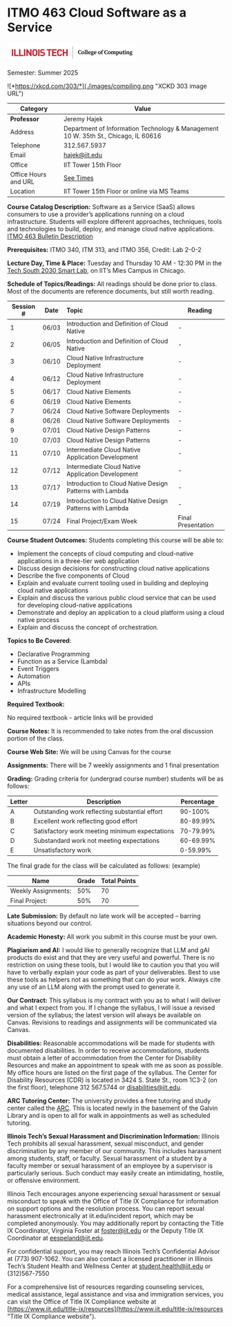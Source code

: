# ITMO 463 Cloud Software as a Service

![](./images/CoC_horiz_lockup_2019.jpg "COC Logo")

Semester: Summer 2025

![*https://xkcd.com/303/*](./images/compiling.png "XCKD 303 image URL")

| Category | Value |
| --------- | ------------ |
 **Professor** | Jeremy Hajek
 Address | Department of Information Technology & Management 10 W. 35th St., Chicago, IL 60616
 Telephone | 312.567.5937
 Email | hajek@iit.edu
 Office | IIT Tower 15th Floor
 Office Hours and URL | [See Times](https://outlook.office.com/bookwithme/user/c0947acc2b7040bbab5c8c289e3d4a83@iit.edu?anonymous&ep=plink "webpage for availability")
 Location | IIT Tower 15th Floor or online via MS Teams

**Course Catalog Description:** Software as a Service (SaaS) allows consumers to use a provider’s applications running on a cloud infrastructure. Students will explore different approaches, techniques, tools and technologies to build, deploy, 
and manage cloud native applications. [ITMO 463 Bulletin Description](http://bulletin.iit.edu/courses/itmo/ "ITMO 463 Bulletin Description")

**Prerequisites:** ITMO 340, ITM 313, and ITMO 356, Credit: Lab 2-0-2

**Lecture Day, Time & Place:** Tuesday and Thursday 10 AM - 12:30 PM in the [Tech South 2030 Smart Lab](https://www.iit.edu/about/campus-information/mies-campus/mies-campus-map "IIT Campus Map URL"), on IIT’s Mies Campus in Chicago.

**Schedule of Topics/Readings:** All readings should be done prior to class. Most of the documents are reference documents, but still worth reading. 

Session # | Date | Topic | Reading |
----------|------|:------|----------
1 | 06/03 | Introduction and Definition of Cloud Native | -
2 | 06/05 | Introduction and Definition of Cloud Native | -
3 | 06/10 | Cloud Native Infrastructure Deployment | -
4 | 06/12 | Cloud Native Infrastructure Deployment | -
5 | 06/17 | Cloud Native Elements | -
6 | 06/19 | Cloud Native Elements | -
7 | 06/24 | Cloud Native Software Deployments | -
8 | 06/26 | Cloud Native Software Deployments | -
9 | 07/01 | Cloud Native Design Patterns | -
10| 07/03 | Cloud Native Design Patterns | -
11| 07/10 | Intermediate Cloud Native Application Development | -
12| 07/12 | Intermediate Cloud Native Application Development | -
13| 07/17 | Introduction to Cloud Native Design Patterns with Lambda | -
14| 07/19 | Introduction to Cloud Native Design Patterns with Lambda | -
15| 07/24 | Final Project/Exam Week | Final Presentation

**Course Student Outcomes:** Students completing this course will be able to:

* Implement the concepts of cloud computing and cloud-native applications in a three-tier web application 
* Discuss design decisions for constructing cloud native applications 
* Describe the five components of Cloud 
* Explain and evaluate current tooling used in building and deploying cloud native applications 
* Explain and discuss the various public cloud service that can be used for developing cloud-native 
applications 
* Demonstrate and deploy an application to a cloud platform using a cloud native process  
* Explain and discuss the concept of orchestration.

**Topics to Be Covered**:

* Declarative Programming
* Function as a Service (Lambda)
* Event Triggers
* Automation
* APIs
* Infrastructure Modelling

**Required Textbook:**

No required textbook - article links will be provided

**Course Notes:**  It is recommended to take notes from the oral discussion portion of the class.

**Course Web Site:** We will be using Canvas for the course

**Assignments:**  There will be 7 weekly assignments and 1 final presentation

**Grading:** Grading criteria for (undergrad course number) students will be as follows:

Letter | Description | Percentage
-------|-------------|------------
A | Outstanding work reflecting substantial effort | 90-100%
B | Excellent work reflecting good effort | 80-89.99%
C | Satisfactory work meeting minimum expectations | 70-79.99%
D | Substandard work not meeting expectations | 60-69.99%
E | Unsatisfactory work | 0-59.99%

The final grade for the class will be calculated as follows: (example)

| Name                 | Grade | Total Points |
| ----------------------- | ------- | ---------------- |
|   Weekly Assignments: | 50% | 70 |
|         Final Project: | 50% | 70 |

**Late Submission:**  By default no late work will be accepted – barring situations beyond our control.

**Academic Honesty:**  All work you submit in this course must be your own.

**Plagiarism and AI:** I would like to generally recognize that LLM and gAI products do exist and that they are very useful and powerful. There is no restriction on using these tools, but I would like to caution you that you will have to verbally explain your code as part of your deliverables. Best to use these tools as helpers not as something that can do your work. Always cite any use of an LLM along with the prompt used to generate it.

**Our Contract:** This syllabus is my contract with you as to what I will deliver and what I expect from you. If I change the syllabus, I will issue a revised version of the syllabus; the latest version will always be available on Canvas. Revisions to readings and assignments will be communicated via Canvas.

**Disabilities:** Reasonable accommodations will be made for students with documented disabilities.  In order to receive accommodations, students must obtain a letter of accommodation from the Center for Disability Resources and make an appointment to speak with me as soon as possible.  My office hours are listed on the first page of the syllabus. The Center for Disability Resources (CDR) is located in 3424 S. State St., room 1C3-2 (on the first floor), telephone 312 567.5744 or disabilities@iit.edu.

**ARC Tutoring Center:** The university provides a free tutoring and study center called the [ARC](https://www.iit.edu/arc "IIT Resource Center URL").  This is located newly in the basement of the Galvin Library and is open to all for walk in appointments as well as scheduled tutoring.

**Illinois Tech’s Sexual Harassment and Discrimination Information:** Illinois Tech prohibits all sexual harassment, sexual misconduct, and gender discrimination by any member of our community. This includes harassment among students, staff, or faculty. Sexual harassment of a student by a faculty member or sexual harassment of an employee by a supervisor is particularly serious. Such conduct may easily create an intimidating, hostile, or offensive environment.

Illinois Tech encourages anyone experiencing sexual harassment or sexual misconduct to speak with the Office of Title IX Compliance for information on support options and the resolution process. You can report sexual harassment electronically at iit.edu/incident report, which may be completed anonymously. You may additionally report by contacting the Title IX Coordinator, Virginia Foster at foster@iit.edu or the Deputy Title IX Coordinator at eespeland@iit.edu.

For confidential support, you may reach Illinois Tech’s Confidential Advisor at (773) 907-1062. You can also contact a licensed practitioner in Illinois Tech’s Student Health and Wellness Center at student.health@iit.edu or (312)567-7550

For a comprehensive list of resources regarding counseling services, medical assistance, legal assistance and visa and immigration services, you can visit the Office of Title IX Compliance website at [https://www.iit.edu/title-ix/resources](https://www.iit.edu/title-ix/resources "Title IX Compliance website").
